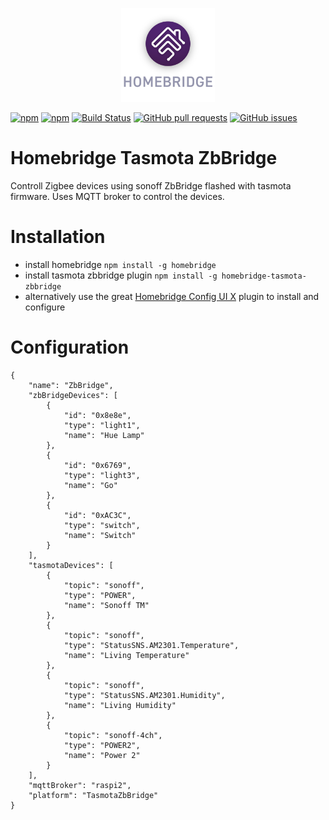 
<p align="center">

<img src="https://github.com/homebridge/branding/raw/master/logos/homebridge-wordmark-logo-vertical.png" width="150">

</p>

[![npm](https://img.shields.io/npm/dt/homebridge-tasmota-zbbridge.svg)](https://www.npmjs.com/package/homebridge-tasmota-zbbridge)
[![npm](https://img.shields.io/npm/v/homebridge-tasmota-zbbridge.svg)](https://www.npmjs.com/package/homebridge-tasmota-zbbridge)
[![Build Status](https://travis-ci.org/mdaskalov/homebridge-tasmota-zbbridge.svg?branch=master)](https://travis-ci.org/mdaskalov/homebridge-tasmota-zbbridge)
[![GitHub pull requests](https://img.shields.io/github/issues-pr/mdaskalov/homebridge-tasmota-zbbridge.svg)](https://github.com/mdaskalov/homebridge-tasmota-zbbridge/pulls)
[![GitHub issues](https://img.shields.io/github/issues/mdaskalov/homebridge-tasmota-zbbridge.svg)](https://github.com/mdaskalov/homebridge-tasmota-zbbridge/issues)

# Homebridge Tasmota ZbBridge

Controll Zigbee devices using sonoff ZbBridge flashed with tasmota firmware. Uses MQTT broker to control the devices.

# Installation

* install homebridge `npm install -g homebridge`
* install tasmota zbbridge plugin `npm install -g homebridge-tasmota-zbbridge`
* alternatively use the great [Homebridge Config UI X](https://github.com/oznu/homebridge-config-ui-x) plugin to install and configure

# Configuration

```
{
    "name": "ZbBridge",
    "zbBridgeDevices": [
        {
            "id": "0x8e8e",
            "type": "light1",
            "name": "Hue Lamp"
        },
        {
            "id": "0x6769",
            "type": "light3",
            "name": "Go"
        },
        {
            "id": "0xAC3C",
            "type": "switch",
            "name": "Switch"
        }
    ],
    "tasmotaDevices": [
        {
            "topic": "sonoff",
            "type": "POWER",
            "name": "Sonoff TM"
        },
        {
            "topic": "sonoff",
            "type": "StatusSNS.AM2301.Temperature",
            "name": "Living Temperature"
        },
        {
            "topic": "sonoff",
            "type": "StatusSNS.AM2301.Humidity",
            "name": "Living Humidity"
        },
        {
            "topic": "sonoff-4ch",
            "type": "POWER2",
            "name": "Power 2"
        }
    ],
    "mqttBroker": "raspi2",
    "platform": "TasmotaZbBridge"
}
